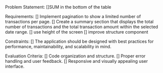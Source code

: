 Problem Statement:
[]SUM in the bottom of the table

Requirements:
[] Implement pagination to show a limited number of transactions per page.
[] Create a summary section that displays the total number of transactions and the total transaction amount within the selected date range.
[] use height of the screen
[] improve structure component

Constraints:
[] The application should be designed with best practices for performance, maintainability, and scalability in mind.

Evaluation Criteria:
[] Code organization and structure.
[] Proper error handling and user feedback.
[] Responsive and visually appealing user interface.

